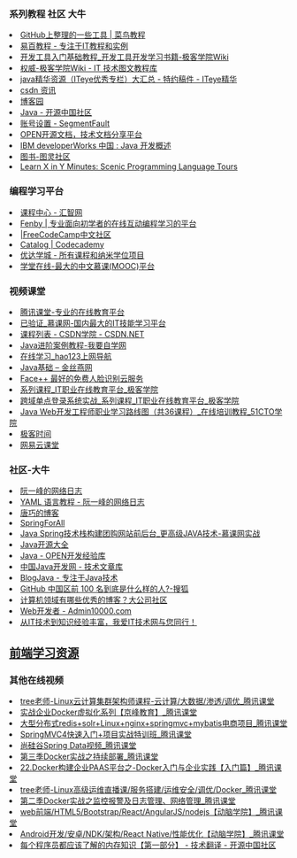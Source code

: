 <H3>系列教程 社区 大牛</H3>
<li> <A HREF="http://www.runoob.com/w3cnote/github-tools.html">GitHub上整理的一些工具 | 菜鸟教程</A></li>
<li> <A HREF="http://www.yiibai.com/">易百教程 - 专注于IT教程和实例</A></li>
<li> <A HREF="http://wiki.jikexueyuan.com/list/tool/">开发工具入门基础教程_开发工具开发学习书籍-极客学院Wiki</A></li>
<li> <A HREF="http://wiki.jikexueyuan.com/">权威-极客学院Wiki - IT 技术图文教程库</A></li>
<li> <A HREF="http://www.iteye.com/magazines/130">java精华资源（ITeye优秀专栏）大汇总 - 特约稿件 - ITeye精华</A></li>
<li> <A HREF="https://www.csdn.net/">csdn 资讯</A></li>
<li> <A HREF="https://www.cnblogs.com/">博客园</A></li>
<li> <A HREF="http://www.oschina.net/question/tag/java">Java - 开源中国社区</A></li>
<li> <A HREF="https://segmentfault.com/user/settings">账号设置 - SegmentFault</A></li>
<li> <A HREF="http://www.open-open.com/doc/">OPEN开源文档，技术文档分享平台</A></li>
<li> <A HREF="https://www.ibm.com/developerworks/cn/java/">IBM developerWorks 中国 : Java 开发概述</A></li>
<li> <A HREF="http://www.ituring.com.cn/book?tab=free&sort=hot&page=0">图书-图灵社区</A></li>
<li> <A HREF="https://learnxinyminutes.com/">Learn X in Y Minutes: Scenic Programming Language Tours</A></li>

<H3>编程学习平台</H3>
<li> <A HREF="http://www.hubwiz.com/course/">课程中心 - 汇智网</A></li>
<li> <A HREF="http://www.fenby.com/">Fenby | 专业面向初学者的在线互动编程学习的平台</A></li>
<li> <A HREF="https://freecodecamp.cn/">|FreeCodeCamp中文社区</A></li>
<li> <A HREF="https://www.codecademy.com/learn/all">Catalog | Codecademy</A></li>
<li> <A HREF="https://cn.udacity.com/courses/all">优达学城 - 所有课程和纳米学位项目</A></li>
<li> <A HREF="http://www.xuetangx.com/dashboard/">学堂在线-最大的中文慕课(MOOC)平台</A></li>

<H3>视频课堂</H3>
<li> <A HREF="http://ke.qq.com/index.html">腾讯课堂-专业的在线教育平台</A></li>
<li> <A HREF="http://www.imooc.com/">已验证_慕课网-国内最大的IT技能学习平台</A></li>
<li> <A HREF="http://edu.csdn.net/course?t=Java&c_id=280">课程列表 - CSDN学院 - CSDN.NET</A></li>
<li> <A HREF="http://www.51zxw.net/list.aspx?cid=434">Java进阶案例教程-我要自学网</A></li>
<li> <A HREF="http://www.hao123.com/xuexi">在线学习_hao123上网导航</A></li>
<li> <A HREF="http://swiftlet.net/archives/category/java-basic">Java基础 – 金丝燕网</A></li>
<li> <A HREF="http://www.faceplusplus.com.cn/">Face++ 最好的免费人脸识别云服务</A></li>
<li> <A HREF="http://ke.jikexueyuan.com/xilie/">系列课程_IT职业在线教育平台_极客学院</A></li>
<li> <A HREF="http://ke.jikexueyuan.com/xilie/48">跨域单点登录系统实战_系列课程_IT职业在线教育平台_极客学院</A></li>
<li> <A HREF="http://edu.51cto.com/roadmap/view/id-85.html">Java Web开发工程师职业学习路线图（共36课程）_在线培训教程_51CTO学院</A></li>
<li> <A HREF="https://time.geekbang.org/">极客时间</A></li>
<li> <A HREF="https://study.163.com/">网易云课堂</A></li>

<H3>社区-大牛</H3>
<li> <A HREF="http://www.ruanyifeng.com/blog/archives.html">阮一峰的网络日志</A></li>
<li> <A HREF="http://www.ruanyifeng.com/blog/2016/07/yaml.html">YAML 语言教程 - 阮一峰的网络日志</A></li>
<li> <A HREF="http://blog.devtang.com/">唐巧的博客</A></li>
<li> <A HREF="https://github.com/SpringForAll">SpringForAll</A></li>
<li> <A HREF="http://coding.imooc.com/class/93.html?mc_marking=4aba69b76b59981f92c071b370becda4&mc_channel=weibo">Java Spring技术栈构建团购网站前后台_更高级JAVA技术-慕课网实战</A></li>
<li> <A HREF="http://www.open-open.com/">Java开源大全</A></li>
<li> <A HREF="http://www.open-open.com/lib/tag/Java">Java - OPEN开发经验库</A></li>
<li> <A HREF="http://www.cjsdn.net/post/page?bid=29&sty=1&age=0">中国Java开发网 - 技术文章库</A></li>
<li> <A HREF="http://www.blogjava.net/">BlogJava - 专注于Java技术</A></li>
<li> <A HREF="http://mt.sohu.com/20160407/n443539407.shtml">GitHub 中国区前 100 名到底是什么样的人?-搜狐</A></li>
<li> <A HREF="https://www.toutiao.com/a6489770970692190478/">计算机领域有哪些优秀的博客？大公司社区</A></li>
<li> <A HREF="http://www.admin10000.com/">Web开发者 - Admin10000.com</A></li>
<li> <A HREF="http://www.52ij.com/">从IT技术到知识经验丰富，我爱IT技术网与您同行！</A></li>

## [前端学习资源](/books/front/front_learn.md)


<H3>其他在线视频</H3>
<li> <A HREF="https://ke.qq.com/course/138272?from=80886&sessionUserType=BFT.PARAMS.204099.TASKID&ADUIN=2111428948&ADSESSION=1481176240&ADTAG=CLIENT.QQ.5497_.0&ADPUBNO=26621">tree老师-Linux云计算集群架构师课程-云计算/大数据/渗透/调优_腾讯课堂</A></li>
<li> <A HREF="https://ke.qq.com/course/132963">实战企业Docker虚拟化系列【京峰教育】_腾讯课堂</A></li>
<li> <A HREF="https://ke.qq.com/course/150298">大型分布式redis+solr+Linux+nginx+springmvc+mybatis电商项目_腾讯课堂</A></li>
<li> <A HREF="https://ke.qq.com/course/165875">SpringMVC4快速入门+项目实战特训班_腾讯课堂</A></li>
<li> <A HREF="https://ke.qq.com/course/164041">尚硅谷Spring Data视频_腾讯课堂</A></li>
<li> <A HREF="https://ke.qq.com/course/165981">第三季Docker实战之持续部署_腾讯课堂</A></li>
<li> <A HREF="https://ke.qq.com/course/164521">22.Docker构建企业PAAS平台之-Docker入门与企业实践【入门篇】_腾讯课堂</A></li>
<li> <A HREF="https://ke.qq.com/course/168969">tree老师-Linux高级运维直播课/服务搭建/运维安全/调优/Docker_腾讯课堂</A></li>
<li> <A HREF="https://ke.qq.com/course/165560">第二季Docker实战之监控报警及日志管理、网络管理_腾讯课堂</A></li>
<li> <A HREF="https://ke.qq.com/course/130952">web前端/HTML5/Bootstrap/React/AngularJS/nodejs【动脑学院】_腾讯课堂</A></li>
<li> <A HREF="https://ke.qq.com/course/130901">Android开发/安卓/NDK/架构/React Native/性能优化【动脑学院】_腾讯课堂</A></li>
<li> <A HREF="https://www.oschina.net/translate/what-every-programmer-should-know-about-memory-part1?lang=chs&#">每个程序员都应该了解的内存知识【第一部分】 - 技术翻译 - 开源中国社区</A></li>


